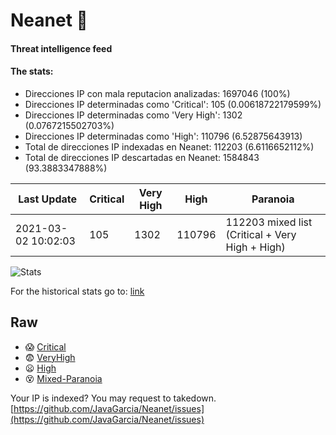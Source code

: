 # Neanet :hocho:
#### Threat intelligence feed
#### The stats:

- Direcciones IP con mala reputacion analizadas: 1697046 (100%)
- Direcciones IP determinadas como 'Critical':  105 (0.00618722179599%)
- Direcciones IP determinadas como 'Very High':  1302 (0.0767215502703%)
- Direcciones IP determinadas como 'High':  110796 (6.52875643913)
- Total de direcciones IP indexadas en Neanet:  112203 (6.6116652112%)
- Total de direcciones IP descartadas en Neanet:  1584843 (93.3883347888%)

| Last Update | Critical | Very High | High | Paranoia |
| --- | --- | --- | --- | --- |
| 2021-03-02 10:02:03 | 105 | 1302 | 110796 | 112203 mixed list (Critical + Very High + High)|

![Stats](https://docs.google.com/spreadsheets/d/e/2PACX-1vSnaNMIXVabIpDJjufMlzH7poXnshF3mgd8Is1g9ytUEzVsP5my4Trn8f-xkoLLQ38xpL3HtmUexLo6/pubchart?oid=501124687&format=image)

For the historical stats go to: [link](/stats.csv)
## Raw
- :scream: [Critical](https://raw.githubusercontent.com/JavaGarcia/Neanet/master/blacklists/neanet_critical.txt)
- :fearful: [VeryHigh](https://raw.githubusercontent.com/JavaGarcia/Neanet/master/blacklists/neanet_veryHigh.txtt)
- :frowning: [High](https://raw.githubusercontent.com/JavaGarcia/Neanet/master/blacklists/neanet_high.txt)
- :dizzy_face: [Mixed-Paranoia](https://raw.githubusercontent.com/JavaGarcia/Neanet/master/blacklists/neanet_all.txt)


Your IP is indexed? You may request to takedown. [https://github.com/JavaGarcia/Neanet/issues](https://github.com/JavaGarcia/Neanet/issues)

























































































































































































































































































































































































































































































































































































































































































































































































































































































































































































































































































































































































































































































































































































































































































































































































































































































































































































































































































































































































































































































































































































































































































































































































































































































































































































































































































































































































































































































































































































































































































































































































































































































































































































































































































































































































































































































































































































































































































































































































































































































































































































































































































































































































































































































































































































































































































































































